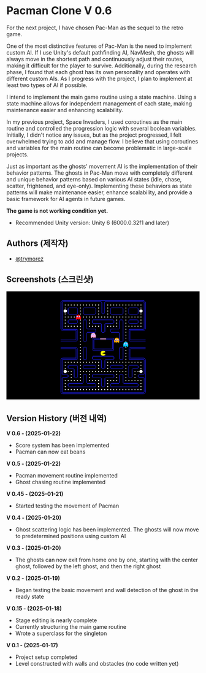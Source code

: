
# Pacman Clone V 0.6

For the next project, I have chosen Pac-Man as the sequel to the retro game.

One of the most distinctive features of Pac-Man is the need to implement custom AI. If I use Unity's default pathfinding AI, NavMesh, the ghosts will always move in the shortest path and continuously adjust their routes, making it difficult for the player to survive. Additionally, during the research phase, I found that each ghost has its own personality and operates with different custom AIs. As I progress with the project, I plan to implement at least two types of AI if possible.

I intend to implement the main game routine using a state machine. Using a state machine allows for independent management of each state, making maintenance easier and enhancing scalability.

In my previous project, Space Invaders, I used coroutines as the main routine and controlled the progression logic with several boolean variables. Initially, I didn't notice any issues, but as the project progressed, I felt overwhelmed trying to add and manage flow. I believe that using coroutines and variables for the main routine can become problematic in large-scale projects.

Just as important as the ghosts' movement AI is the implementation of their behavior patterns. The ghosts in Pac-Man move with completely different and unique behavior patterns based on various AI states (idle, chase, scatter, frightened, and eye-only). Implementing these behaviors as state patterns will make maintenance easier, enhance scalability, and provide a basic framework for AI agents in future games.

**The game is not working condition yet.**

- Recommended Unity version: Unity 6 (6000.0.32f1 and later)


## Authors (제작자)

- [@trymorez](https://www.github.com/trymorez)

## Screenshots (스크린샷)

![screenshot](Assets/Screenshot/screenshot-V0.4.png)
                                                             

## Version History (버전 내역)
**V 0.6  - (2025-01-22)**
- Score system has been implemented
- Pacman can now eat beans

**V 0.5  - (2025-01-22)**
- Pacman movement routine implemented
- Ghost chasing routine implemented

**V 0.45  - (2025-01-21)**
- Started testing the movement of Pacman

**V 0.4  - (2025-01-20)**
- Ghost scattering logic has been implemented. The ghosts will now move to predetermined positions using custom AI

**V 0.3  - (2025-01-20)**
- The ghosts can now exit from home one by one, starting with the center ghost, followed by the left ghost, and then the right ghost

**V 0.2  - (2025-01-19)**
- Began testing the basic movement and wall detection of the ghost in the ready state

**V 0.15  - (2025-01-18)**
- Stage editing is nearly complete
- Currently structuring the main game routine
- Wrote a superclass for the singleton

**V 0.1 - (2025-01-17)**
- Project setup completed
- Level constructed with walls and obstacles (no code written yet)